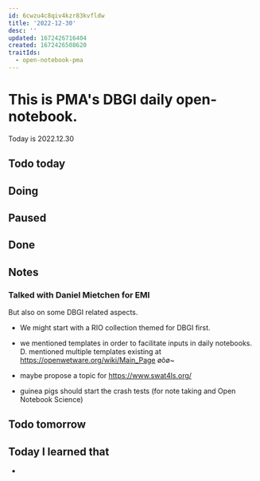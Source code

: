 ```yaml
---
id: 6cwzu4c8qiv4kzr83kvfldw
title: '2022-12-30'
desc: ''
updated: 1672426716404
created: 1672426508620
traitIds:
  - open-notebook-pma
---
```


# This is PMA's DBGI daily open-notebook.

Today is 2022.12.30

## Todo today

###
###
###

## Doing

## Paused

## Done

## Notes

### Talked with Daniel Mietchen for EMI 

But also on some DBGI related aspects.
- We might start with a RIO collection themed for DBGI first.

- we mentioned templates in order to facilitate inputs in daily notebooks. 
D. mentioned multiple templates existing at https://openwetware.org/wiki/Main_Page
øõø~
- maybe propose a topic for https://www.swat4ls.org/
- guinea pigs should start the crash tests (for note taking and Open Notebook Science)


## Todo tomorrow

###
###
###


## Today I learned that

- 